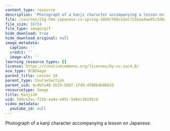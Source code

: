 ```yaml
---
content_type: resource
description: 'Photograph of a kanji character accompanying a lesson on Japanese. '
file: /courses/21g-504-japanese-iv-spring-2009/589ce2ec721baa4ae05c5d6ec36195c2_Kanji20.gif
file_size: 16724
file_type: image/gif
hide_download: true
hide_download_original: null
image_metadata:
  caption: ''
  credit: ''
  image-alt: ''
learning_resource_types: []
license: https://creativecommons.org/licenses/by-nc-sa/4.0/
ocw_type: OCWImage
parent_title: Lesson 19
parent_type: CourseSection
parent_uid: 4c4bfa40-1b33-5dbf-1f49-d700b4b86b25
resourcetype: Image
title: Kanji20
uid: 589ce2ec-721b-aa4a-e05c-5d6ec36195c2
video_metadata:
  youtube_id: null
---
```

Photograph of a kanji character accompanying a lesson on Japanese. 